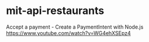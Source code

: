 # mit-api-restaurants
Accept a payment - Create a PaymentIntent with Node.js
https://www.youtube.com/watch?v=WG4ehXSEpz4
